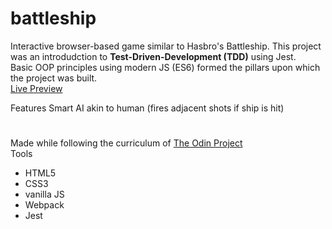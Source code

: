 # battleship

Interactive browser-based game similar to Hasbro's Battleship.
This project was an introdudction to **Test-Driven-Development (TDD)** using Jest.
<br>
Basic OOP principles using modern JS (ES6) formed the pillars upon which the project was built.
<br>
[Live Preview](https://sahaj-jj.github.io/battleship/)

Features Smart AI akin to human (fires adjacent shots if ship is hit)

#

Made while following the curriculum of [The Odin Project](https://www.theodinproject.com/)
<br>
Tools

- HTML5
- CSS3
- vanilla JS
- Webpack
- Jest
